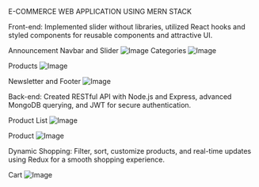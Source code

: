 E-COMMERCE WEB APPLICATION USING MERN STACK

Front-end: Implemented slider without libraries, utilized React hooks and styled components for reusable components and attractive UI.

Announcement Navbar and Slider
![Image](https://github.com/user-attachments/assets/64629fc7-eb03-4f1c-a073-19fd50072d7b)
Categories
![Image](https://github.com/user-attachments/assets/13040b51-2ce9-41d8-bd22-fd06fe6fcb66)

Products
![Image](https://github.com/user-attachments/assets/c9461a99-dfc4-436e-b852-c2daa6a9e75e)

Newsletter and Footer
![Image](https://github.com/user-attachments/assets/694d42f7-240e-4636-b305-85b2dfa1ba82)

Back-end: Created RESTful API with Node.js and Express, advanced MongoDB querying, and JWT for secure authentication.

Product List
![Image](https://github.com/user-attachments/assets/bafc3216-c088-46ff-9893-079d2900b26e)

Product
![Image](https://github.com/user-attachments/assets/db83f46b-86ed-404c-a54e-cfac212e85c2)

Dynamic Shopping: Filter, sort, customize products, and real-time updates using Redux for a smooth shopping experience.

Cart 
![Image](https://github.com/user-attachments/assets/76c17ac0-ef15-41b5-89a3-89951256a19b)

